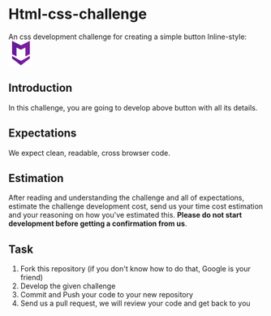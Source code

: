 # Html-css-challenge

An css development challenge for creating a simple button
Inline-style: 
![css test image](https://github.com/adam-p/markdown-here/raw/master/src/common/images/icon48.png "button")

## Introduction 
In this challenge, you are going to develop above button with all its details.

## Expectations

We expect clean, readable, cross browser code.

## Estimation

After reading and understanding the challenge and all of expectations, estimate the challenge 
development cost, send us your time cost estimation and your reasoning on how you've estimated 
this. **Please do not start development before getting a confirmation from us**.

## Task

1. Fork this repository (if you don't know how to do that, Google is your friend)
2. Develop the given challenge
3. Commit and Push your code to your new repository
3. Send us a pull request, we will review your code and get back to you

